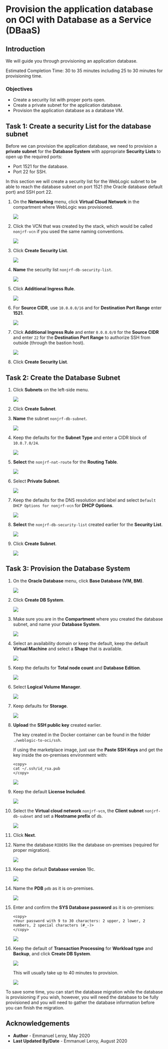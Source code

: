 # Provision the application database on OCI with Database as a Service (DBaaS)

## Introduction

We will guide you through provisioning an application database.

Estimated Completion Time: 30 to 35 minutes including 25 to 30 minutes for provisioning time.

### Objectives

- Create a security list with proper ports open.
- Create a private subnet for the application database.
- Provision the application database as a database VM.

## Task 1: Create a security List for the database subnet

Before we can provision the application database, we need to provision a **private subnet** for the **Database System** with appropriate **Security Lists** to open up the required ports:

- Port 1521 for the database.
- Port 22 for SSH.

In this section we will create a security list for the WebLogic subnet to be able to reach the database subnet on port 1521 (the Oracle database default port) and SSH port 22.

1. On the **Networking** menu, click **Virtual Cloud Network** in the compartment where WebLogic was provisioned.

   ![](./images/provision-db-1.png " ")

2. Click the VCN that was created by the stack, which would be called `nonjrf-vcn` if you used the same naming conventions.

   ![](./images/provision-db-2oke.png " ")

3. Click **Create Security List**.

   ![](./images/provision-db-4.png " ")

4. **Name** the security list `nonjrf-db-security-list`.

   ![](./images/provision-db-5-dbseclist.png " ")

5. Click **Additional Ingress Rule**.

   ![](./images/provision-db-5-ingress1521.png " ")

6. For **Source CIDR**, use `10.0.0.0/16` and for **Destination Port Range** enter **1521**.

   ![](./images/provision-db-5-ingress1521b.png " ")

7. Click **Additional Ingress Rule** and enter `0.0.0.0/0` for the **Source CIDR** and enter `22` for the **Destination Port Range** to authorize SSH from outside (through the bastion host).

   ![](./images/provision-db-6-ingress22.png " ")

8. Click **Create Security List**.

## Task 2: Create the Database Subnet

1. Click **Subnets** on the left-side menu.

   ![](./images/provision-db-7-subnet.png " ")

2. Click **Create Subnet**.

3. **Name** the subnet `nonjrf-db-subnet`.

   ![](./images/provision-db-9-subnet1.png " ")

4. Keep the defaults for the **Subnet Type** and enter a CIDR block of `10.0.7.0/24`.

   ![](./images/provision-db-9-subnet2.png " ")

5. **Select** the `nonjrf-nat-route` for the **Routing Table**.

   ![](./images/provision-db-9-subnet3.png " ")

6. Select **Private Subnet**.

   ![](./images/provision-db-9-subnet4.png " ")

7. Keep the defaults for the DNS resolution and label and select `Default DHCP Options for nonjrf-vcn` for **DHCP Options**.

   ![](./images/provision-db-9-subnet5.png " ")

8. **Select** the `nonjrf-db-security-list` created earlier for the **Security List**.

   ![](./images/provision-db-9-subnet6.png " ")

9. Click **Create Subnet**.

   ![](./images/provision-db-9-subnet7.png " ")

## Task 3: Provision the Database System

1. On the **Oracle Database** menu, click **Base Database (VM, BM)**.

   ![](./images/provision-db-10.png " ")

2. Click **Create DB System**.

   ![](./images/provision-db-11.png " ")

3. Make sure you are in the **Compartment** where you created the database subnet, and name your **Database System**.

   ![](./images/provision-db-12.png " ")

4. Select an availability domain or keep the default, keep the default **Virtual Machine** and select a **Shape** that is available.

   ![](./images/provision-db-13-ad-shape.png " ")

5. Keep the defaults for **Total node count** and **Database Edition**.

   ![](./images/provision-db-14.png " ")

6. Select **Logical Volume Manager**.

   ![](./images/provision-db-15-lvm.png " ")

7. Keep defaults for **Storage**.

   ![](./images/provision-db-16-storage.png " ")

8. **Upload** the **SSH public key** created earlier.

    The key created in the Docker container can be found in the folder `./weblogic-to-oci/ssh`.

    If using the marketplace image, just use the **Paste SSH Keys** and get the key  inside the on-premises environment with:

    ```
    <copy>
    cat ~/.ssh/id_rsa.pub
    </copy>
    ```

   ![](./images/provision-db-17-ssh.png " ")

9. Keep the default **License Included**.

   ![](./images/provision-db-18-license.png " ")

10. Select the **Virtual cloud network** `nonjrf-vcn`, the **Client subnet** `nonjrf-db-subnet` and set a **Hostname prefix** of `db`.

    ![](./images/provision-db-19-net.png " ")

11. Click **Next**.

12. Name the database `RIDERS` like the database on-premises (required for proper migration).

    ![](./images/provision-db-20-dbname.png " ")

13. Keep the default **Database version** 19c.

    ![](./images/provision-db-21-version.png " ")

14. Name the **PDB** `pdb` as it is on-premises.

    ![](./images/provision-db-22-pdb.png " ")

15. Enter and confirm the **SYS Database password** as it is on-premises: 

    ```
    <copy>
    <Your password with 9 to 30 characters: 2 upper, 2 lower, 2 numbers, 2 special characters (#_-)>
    </copy>
    ```

    ![](./images/provision-db-23-creds.png " ")

16. Keep the default of **Transaction Processing** for **Workload type** and **Backup**, and click **Create DB System**.

    ![](./images/provision-db-24.png " ")

    This will usually take up to 40 minutes to provision.

    ![](./images/provision-db-25.png " ")

To save some time, you can start the database migration while the database is provisioning if you wish, however, you will need the database to be fully provisioned and you will need to gather the database information before you can finish the migration.


## Acknowledgements

 - **Author** - Emmanuel Leroy, May 2020
 - **Last Updated By/Date** - Emmanuel Leroy, August 2020
